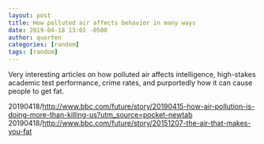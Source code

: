 ```yaml
---
layout: post
title: How polluted air affects behavior in many ways
date: 2019-04-18 13:01 -0500
author: quorten
categories: [random]
tags: [random]
---
```


Very interesting articles on how polluted air affects intelligence,
high-stakes academic test performance, crime rates, and purportedly
how it can cause people to get fat.

20190418/http://www.bbc.com/future/story/20190415-how-air-pollution-is-doing-more-than-killing-us?utm_source=pocket-newtab  
20190418/http://www.bbc.com/future/story/20151207-the-air-that-makes-you-fat
